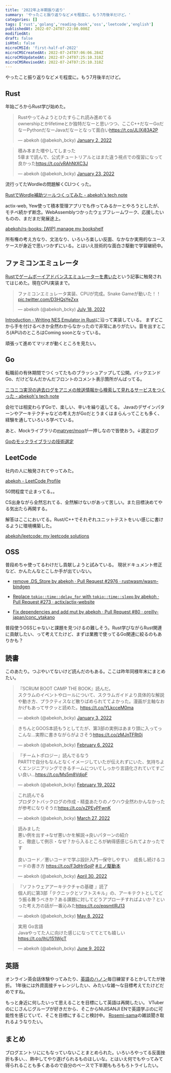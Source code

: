 ```yaml
---
title: '2022年上半期振り返り'
summary: 'やったこと振り返りなどメモ程度に。もう7月後半だけど。'
categories: []
tags: ['rust','golang','reading-book','oss','leetcode','english']
publishedAt: 2022-07-24T07:22:00.000Z
modifiedAt: 
draft: false
isHtml: false
microCMSId: 'first-half-of-2022'
microCMSCreatedAt: 2022-07-24T07:06:06.284Z
microCMSUpdatedAt: 2022-07-24T07:25:10.318Z
microCMSRevisedAt: 2022-07-24T07:25:10.318Z
---
```

やったこと振り返りなどメモ程度に。もう7月後半だけど。

## Rust

年始ごろからRust学び始めた。

<blockquote class="twitter-tweet"><p lang="ja" dir="ltr">Rustやってみようとひたすらこれ読み進めてる<br>ownershipとかlifetimeとか独特だなーと思いつつ、ここC++だなーGoだなーPythonだなーJavaだなーとなって面白い<a href="https://t.co/JLlXj83A2P">https://t.co/JLlXj83A2P</a></p>&mdash; abekoh (@abekoh_bcky) <a href="https://twitter.com/abekoh_bcky/status/1477666371928731653?ref_src=twsrc%5Etfw">January 2, 2022</a></blockquote> <script async src="https://platform.twitter.com/widgets.js" charset="utf-8"></script>

<blockquote class="twitter-tweet"><p lang="ja" dir="ltr">積み本また増やしてしまった<br>5章まで読んで、公式チュートリアルとはまた違う視点での復習になって良かった<a href="https://t.co/vRAhNtXC3J">https://t.co/vRAhNtXC3J</a></p>&mdash; abekoh (@abekoh_bcky) <a href="https://twitter.com/abekoh_bcky/status/1485272205785468929?ref_src=twsrc%5Etfw">January 23, 2022</a></blockquote> <script async src="https://platform.twitter.com/widgets.js" charset="utf-8"></script>

流行ってたWordleの問題解くCLIつくった。

[RustでWordle補助ツールつくってみた - abekoh's tech note](https://blog.abekoh.dev/posts/wordle-helper-with-rust)

actix-web, Yew使って積本管理アプリでも作ってみるかーとやろうとしたが、モチベ続かず断念。WebAssemblyつかったウェブフレームワーク、応援したいものの、まだまだ発展途上。

[abekoh/rs-books: [WIP] manage my bookshelf](https://github.com/abekoh/rs-books)

所有権の考え方なり、文法なり、いろいろ楽しい反面、なかなか実用的なユースケースが身近で思いつかずにいる。とはいえ技術的な面白さ駆動で学習継続中。

## ファミコンエミュレータ

[Rustでゲームボーイアドバンスエミュレーターを書いた](https://zenn.dev/tanakh/articles/gba-emulator-in-rust)という記事に触発されてはじめた。現在CPU実装まで。

<blockquote class="twitter-tweet"><p lang="ja" dir="ltr">ファミコンエミュレータ実装、CPUが完成。Snake Gameが動いた！！ <a href="https://t.co/D3HQsYeZxx">pic.twitter.com/D3HQsYeZxx</a></p>&mdash; abekoh (@abekoh_bcky) <a href="https://twitter.com/abekoh_bcky/status/1548880076552384512?ref_src=twsrc%5Etfw">July 18, 2022</a></blockquote> <script async src="https://platform.twitter.com/widgets.js" charset="utf-8"></script>

[Introduction - Writing NES Emulator in Rust](https://bugzmanov.github.io/nes_ebook/)に沿って実装している。
まずどこから手を付けるべきか全然わからなかったので非常にありがたい。音を出すところ(APU)のところはComing soonとなっている。

頑張って進めてマリオが動くところを見たい。

## Go

転職前の有休期間でつくってたものブラッシュアップして公開。バックエンドGo、だけどなんだかんだフロントのコメント表示箇所がんばってる。

[ニコニコ実況の過去ログをアニメの放送情報から検索して見れるサービスをつくった - abekoh's tech note](https://blog.abekoh.dev/posts/nicojk-anime-archive-viewer)

会社では相変わらずGoで、楽しい、辛いを繰り返してる。
Javaのデザインパターンやアーキテクチャなどの考え方がGoだとうまくはまらんってことも多く、経験を通していろいろ学べている。

あと、Mockライブラリの[matryer/moq](https://github.com/matryer/moq)が一押しなので皆使おう。↓選定ログ

[Goのモックライブラリの技術選定](https://zenn.dev/abekoh/scraps/ed6dc16ac9cabd)

## LeetCode

社内の人に触発されてやってみた。

[abekoh - LeetCode Profile](https://leetcode.com/abekoh/)

50問程度で止まってる。。

CS出身ながら全然忘れてる、全然解けないがあって苦しい。また目標決めてやる気出たら再開する。

解答はここにおいてる。Rust/C++でそれぞれユニットテストをいい感じに書けるように環境構築した。

[abekoh/leetcode: my leetcode solutions](https://github.com/abekoh/leetcode)

## OSS

普段めちゃ使ってるわけだし貢献しようと試みている。
現状ドキュメント修正など、かんたんなとこしか手が出ていない。

- [remove .DS_Store by abekoh · Pull Request #2976 · rustwasm/wasm-bindgen](https://github.com/rustwasm/wasm-bindgen/pull/2976)

- [Replace `tokio::time::delay_for` with `tokio::time::sleep` by abekoh · Pull Request #273 · actix/actix-website](https://github.com/actix/actix-website/pull/273)

- [Fix dependencies and add mut by abekoh · Pull Request #80 · oreilly-japan/conc_ytakano](https://github.com/oreilly-japan/conc_ytakano/pull/80)

普段使うOSSじゃないと課題を見つけるの難しそう。Rust学びながらRust関連に貢献したい、って考えてたけど、まずは業務で使ってるGo関連に絞るのもありかも？

## 読書

このあたり。つぶやいてないけど読んだのもある。ここは昨年同様年末にまとめたい。

<blockquote class="twitter-tweet"><p lang="ja" dir="ltr">『SCRUM BOOT CAMP THE BOOK』読んだ。<br>スクラムのイベントやロールについて、スクラムガイドより具体的な解説や動き方、プラクティスなど散りばめられててよかった。漫画が主軸なおかげもあってサクッと読めた。<a href="https://t.co/YLkcceM0ma">https://t.co/YLkcceM0ma</a></p>&mdash; abekoh (@abekoh_bcky) <a href="https://twitter.com/abekoh_bcky/status/1477995260123152396?ref_src=twsrc%5Etfw">January 3, 2022</a></blockquote> <script async src="https://platform.twitter.com/widgets.js" charset="utf-8"></script>

<blockquote class="twitter-tweet"><p lang="ja" dir="ltr">きちんとGOOS本読もうとしてたが、第3部の実例はあまり頭に入ってっこんな…実際に書きながらがよさそう<a href="https://t.co/zMJnTFRt0j">https://t.co/zMJnTFRt0j</a></p>&mdash; abekoh (@abekoh_bcky) <a href="https://twitter.com/abekoh_bcky/status/1490343646138277889?ref_src=twsrc%5Etfw">February 6, 2022</a></blockquote> <script async src="https://platform.twitter.com/widgets.js" charset="utf-8"></script>

<blockquote class="twitter-tweet"><p lang="ja" dir="ltr">『チームトポロジー』読んでるなう<br>PART1で自分もなんとなくイメージしていたが伝えれずにいた、気持ちよくエンジニアリングできるチームについてしっかり言語化されていてすごい良い…<a href="https://t.co/Ms5m8VdjpF">https://t.co/Ms5m8VdjpF</a></p>&mdash; abekoh (@abekoh_bcky) <a href="https://twitter.com/abekoh_bcky/status/1495096004794007553?ref_src=twsrc%5Etfw">February 19, 2022</a></blockquote> <script async src="https://platform.twitter.com/widgets.js" charset="utf-8"></script>

<blockquote class="twitter-tweet"><p lang="ja" dir="ltr">これ読んでる<br>プロダクトバックログの作成・精査あたりのノウハウ全然わかんなかったが参考になりそうだ<a href="https://t.co/xZPEyPFwnK">https://t.co/xZPEyPFwnK</a></p>&mdash; abekoh (@abekoh_bcky) <a href="https://twitter.com/abekoh_bcky/status/1508005176350699520?ref_src=twsrc%5Etfw">March 27, 2022</a></blockquote> <script async src="https://platform.twitter.com/widgets.js" charset="utf-8"></script>

<blockquote class="twitter-tweet"><p lang="ja" dir="ltr">読みました<br>悪い例を出す→なぜ悪いかを解説→良いパターンの紹介<br>と、徹底して例示・なぜ？から入るところが納得感感じられてよかったです<br><br>良いコード／悪いコードで学ぶ設計入門―保守しやすい　成長し続けるコードの書き方 <a href="https://t.co/F3dHrj5ojP">https://t.co/F3dHrj5ojP</a> <a href="https://twitter.com/hashtag/%E3%83%9F%E3%83%8E%E9%A7%86%E5%8B%95%E6%9C%AC?src=hash&amp;ref_src=twsrc%5Etfw">#ミノ駆動本</a></p>&mdash; abekoh (@abekoh_bcky) <a href="https://twitter.com/abekoh_bcky/status/1520232770894630912?ref_src=twsrc%5Etfw">April 30, 2022</a></blockquote> <script async src="https://platform.twitter.com/widgets.js" charset="utf-8"></script>

<blockquote class="twitter-tweet"><p lang="ja" dir="ltr">『ソフトウェアアーキテクチャの基礎 』読了<br>個人的に第3部「テクニックとソフトスキル」の、アーキテクトとしてどう振る舞うべきか？ある課題に対してどうアプローチすればよいか？といった考え方の話が一番沁みた<a href="https://t.co/eqsmtIRJ13">https://t.co/eqsmtIRJ13</a></p>&mdash; abekoh (@abekoh_bcky) <a href="https://twitter.com/abekoh_bcky/status/1523306772798132224?ref_src=twsrc%5Etfw">May 8, 2022</a></blockquote> <script async src="https://platform.twitter.com/widgets.js" charset="utf-8"></script>

<blockquote class="twitter-tweet"><p lang="ja" dir="ltr">実用 Go言語<br>Javaやってた人に向けた感じになっててとても嬉しい<a href="https://t.co/lhU151WjcT">https://t.co/lhU151WjcT</a></p>&mdash; abekoh (@abekoh_bcky) <a href="https://twitter.com/abekoh_bcky/status/1534907555230924800?ref_src=twsrc%5Etfw">June 9, 2022</a></blockquote> <script async src="https://platform.twitter.com/widgets.js" charset="utf-8"></script>

## 英語

オンライン英会話体験やってみたり、[英語のハノン](https://www.amazon.co.jp/dp/B09NY53725/)毎日練習するとかしてたが挫折。
1年後には外資面接チャレンジしたい、みたいな雑〜な目標考えてたけどだめですね。

もっと身近に何したいって思えることを目標にして英語は再開したい。
VTuberのにじさんじグループが好きだから、そこからNIJISANJI ENで英語学ぶのに可能性を感じていて、そこを目標にすること検討中。
[Rosemi-sama](https://www.youtube.com/channel/UC4WvIIAo89_AzGUh1AZ6Dkg)の雑談聞き取れるようなりたい。


## まとめ

ブログエントリににもなっていないことまとめられた。いろいろやってる反面挫折も多い、、熱中してやり遂げられるものほしいな。とはいえ何でもやってみて得られることも多くあるので自分のペースで下半期ももろもろトライしたい。
    